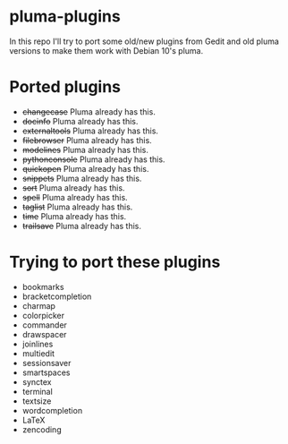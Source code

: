 # pluma-plugins

In this repo I'll try to port some old/new plugins from Gedit and old
pluma versions to make them work with Debian 10's pluma.

# Ported plugins

* ~~changecase~~ Pluma already has this.
* ~~docinfo~~ Pluma already has this.
* ~~externaltools~~ Pluma already has this.
* ~~filebrowser~~ Pluma already has this.
* ~~modelines~~ Pluma already has this.
* ~~pythonconsole~~ Pluma already has this.
* ~~quickopen~~ Pluma already has this.
* ~~snippets~~ Pluma already has this.
* ~~sort~~ Pluma already has this.
* ~~spell~~ Pluma already has this.
* ~~taglist~~ Pluma already has this.
* ~~time~~ Pluma already has this.
* ~~trailsave~~ Pluma already has this.

# Trying to port these plugins

* bookmarks
* bracketcompletion
* charmap
* colorpicker
* commander
* drawspacer
* joinlines
* multiedit
* sessionsaver
* smartspaces
* synctex
* terminal
* textsize
* wordcompletion
* LaTeX
* zencoding
